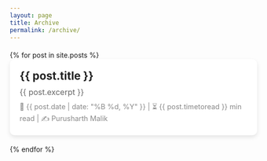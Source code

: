 ```yaml
---
layout: page
title: Archive
permalink: /archive/
---
```

<style>

      /* Blog Post List */
  .post-list {
    list-style: none;
    padding: 0;
    margin-top: 20px;
  }

  .post-list-item {
    background: #ffffff;
    padding: 20px;
    border-radius: 10px;
    box-shadow: 0px 4px 8px rgba(0, 0, 0, 0.1);
    margin-bottom: 20px;
    transition: transform 0.3s ease, box-shadow 0.3s ease;
    text-align: left;
  }

  .post-list-item:hover {
    transform: translateY(-5px);
    box-shadow: 0px 6px 12px rgba(0, 0, 0, 0.15);
  }

  .post-title {
    font-size: 1.4rem;
    font-weight: bold;
    margin-bottom: 10px;
    color: #222;
  }

  .post-link {
    text-decoration: none;
    color: inherit;
  }

  .post-link:hover {
    text-decoration: underline;
  }

  .post-excerpt {
    font-size: 1rem;
    color: #666;
    margin-bottom: 10px;
  }

  .post-meta {
    font-size: 0.9rem;
    color: #888;
  }
  
</style>

<ul class="post-list">
    {% for post in site.posts %}
      <li class="post-list-item">
        <a href="{{ post.url }}" class="post-link">
          <div class="post-title">{{ post.title }}</div>
        </a>
        <div class="post-excerpt">{{ post.excerpt }}</div>
        <div class="post-meta">
          <span class="post-date">📅 {{ post.date | date: "%B %d, %Y" }}</span> | ⏳ {{ post.timetoread }} min read | ✍️ Purusharth Malik
        </div>
      </li>
    {% endfor %}
</ul>